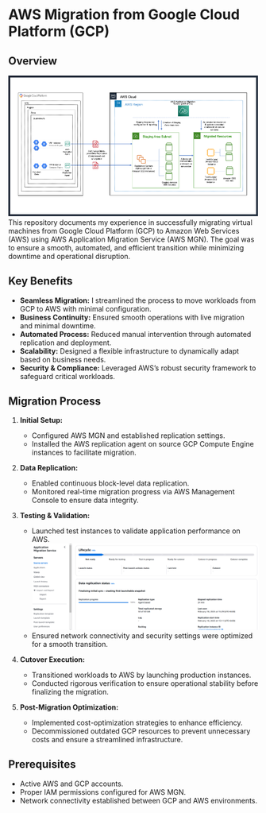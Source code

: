 # AWS Migration from Google Cloud Platform (GCP)

## Overview
![](./media-gcp-aws/architecture.png)
This repository documents my experience in successfully migrating virtual machines from Google Cloud Platform (GCP) to Amazon Web Services (AWS) using AWS Application Migration Service (AWS MGN). The goal was to ensure a smooth, automated, and efficient transition while minimizing downtime and operational disruption.

## Key Benefits
- **Seamless Migration:** I streamlined the process to move workloads from GCP to AWS with minimal configuration.
- **Business Continuity:** Ensured smooth operations with live migration and minimal downtime.
- **Automated Process:** Reduced manual intervention through automated replication and deployment.
- **Scalability:** Designed a flexible infrastructure to dynamically adapt based on business needs.
- **Security & Compliance:** Leveraged AWS’s robust security framework to safeguard critical workloads.

## Migration Process
1. **Initial Setup:**
   - Configured AWS MGN and established replication settings.
   - Installed the AWS replication agent on source GCP Compute Engine instances to facilitate migration.

2. **Data Replication:**
   - Enabled continuous block-level data replication.
   - Monitored real-time migration progress via AWS Management Console to ensure data integrity.

3. **Testing & Validation:**
   - Launched test instances to validate application performance on AWS.
     ![](./media-gcp-aws/dashboard.png)
   - Ensured network connectivity and security settings were optimized for a smooth transition.

4. **Cutover Execution:**
   - Transitioned workloads to AWS by launching production instances.
   - Conducted rigorous verification to ensure operational stability before finalizing the migration.

5. **Post-Migration Optimization:**
   - Implemented cost-optimization strategies to enhance efficiency.
   - Decommissioned outdated GCP resources to prevent unnecessary costs and ensure a streamlined infrastructure.

## Prerequisites
- Active AWS and GCP accounts.
- Proper IAM permissions configured for AWS MGN.
- Network connectivity established between GCP and AWS environments.
